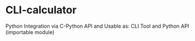 # CLI-calculator
Python Integration via C-Python API and Usable as:  CLI Tool and Python API (importable module)
